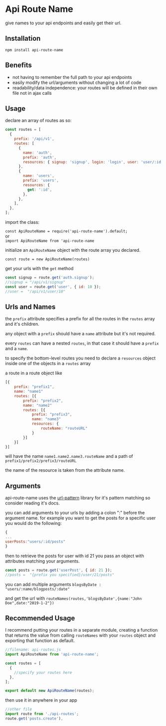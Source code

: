 # Api Route Name

give names to your api endpoints and easily get their url.

## Installation

`npm install api-route-name`

## Benefits

- not having to remember the full path to your api endpoints
- easily modify the url/arguments without changing a lot of code
- readability/data independence: your routes will be defined in their own file not in ajax calls

## Usage

declare an array of routes as so:

```javascript
const routes = [
  {
    prefix: '/api/v1',
    routes: [
      {
        name: 'auth',
        prefix: 'auth',
        resources: { signup: 'signup', login: 'login', user: 'user/:id' },
      },
      {
        name: 'users',
        prefix: 'users',
        resources: {
          get: ':id',
        },
      },
    ],
  },
];
```

import the class:

`const ApiRouteName = require('api-route-name').default;`
<br>
or
<br>
`import ApiRouteName from 'api-route-name`

initialize an `ApiRouteName` object with the route array you declared.

`const route = new ApiRouteName(routes)`

get your urls with the `get` method

```javascript
const signup = route.get('auth.signup');
//signup = "/api/v1/signup"
const user = route.get('user', { id: 10 });
//user =  "/api/v1/user/10"
```

## Urls and Names

the `prefix` attribute specifies a prefix for all the routes in the `routes` array and it's children.

any object with a `prefix` should have a `name` attribute but it's not required.

every `routes` can have a nested `routes`, in that case it should have a `prefix` and a `name`.

to specify the bottom-level routes you need to declare a `resources` object inside one of the objects in a `routes` array

a route in a route object like

```javascript
[{
    prefix: "prefix1",
    name: "name1"
    routes: [{
        prefix: "prefix2",
        name: "name2"
        routes: [{
            prefix: "prefix3",
            name: "name3"
            resources: {
                routeName: "routeURL"
            }
        }]
    }]
}]
```

will have the name `name1.name2.name3.routeName` and a path of `prefix1/prefix2/prefix3/routeURL`

the name of the resource is taken from the attribute name.

## Arguments

api-route-name uses the [url-pattern](https://www.npmjs.com/package/url-pattern) library for it's pattern matching so consider reading it's docs.

you can add arguments to your urls by adding a colon ":" before the argument name. for example you want to get the posts for a specific user you would do the following:

```javascript
{
...
userPosts:"users/:id/posts"
}
```

then to retrieve the posts for user with id 21 you pass an object with attributes matching your arguments.

```javascript
const posts = route.get('userPost', { id: 21 });
//posts =  "{prefix you specified}/user/21/posts"
```

you can add multiple arguments `blogsByDate : "users/:name/blogposts/:date"`

and get the url with `routeNames(routes,'blogsByDate',{name:"John Doe",date:"2019-1-2"})`

## Recommended Usage

I recommend putting your routes in a separate module, creating a function that returns the value
from calling `routeNames` with your `routes` object and exporting that function as default.

```javascript
//filename: api-routes.js
import ApiRouteName from 'api-route-name';

const routes = [
  {
    //specify your routes here
  },
];

export default new ApiRouteName(routes);
```

then use it in anywhere in your app

```javascript
//other file
import route from './api-routes';
route.get('posts.create'),
```
